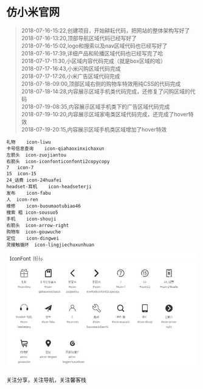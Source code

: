 # 仿小米官网

> 2018-07-16-15:22,创建项目，开始耕耘代码，把网站的整体架构写好了<br>
> 2018-07-16-13:20,顶部导航区域代码已经写好了<br>
> 2018-07-16-15:02,logo和搜索以及nav区域代码也已经写好了<br>
> 2018-07-16-17:39,详细产品和轮播区域代码也已经写完了哈<br>
> 2018-07-17-11:30,小区域内容代码完成（就是box区域的哈）<br>
> 2018-07-17-16:43,小米闪购区域代码完成<br>
> 2018-07-17-17:26,小米广告区域代码完成<br>
> 2018-07-18-09:00,顶部区域右侧的购物车特效用纯CSS的代码完成<br>
> 2018-07-18-14:28,内容展示区域手机类代码完成，还修复了闪购区域的代码<br>
> 2018-07-19-08:35,内容展示区域手机类下的广告区域代码完成<br>
> 2018-07-19-10:20,内容展示区域家电类区域代码完成，还完成了hover特效<br>
> 2018-07-19-20:15,内容展示区域手机类区域增加了hover特效<br>

```
礼物    icon-liwu
卡号信息查询    icon-qiahaoxinxichaxun
左箭头  icon-zuojiantou
右箭头  icon-iconfonticonfonti2copycopy
7   icon-7
15  icon-15
24_话费 icon-24huafei
headset-耳机    icon-headseterji
发布    icon-fabu
人  icon-ren
维修    icon-buoumaotubiao46
搜索 粗 icon-sousuo5
手机    icon-shouji
右箭头  icon-arrow-right
购物车  icon-gouwuche
定位    icon-dingwei
灵接触循环  icon-lingjiechuxunhuan
```
![icon](img/icon.png)

关注分享，关注导航，关注馨客栈


